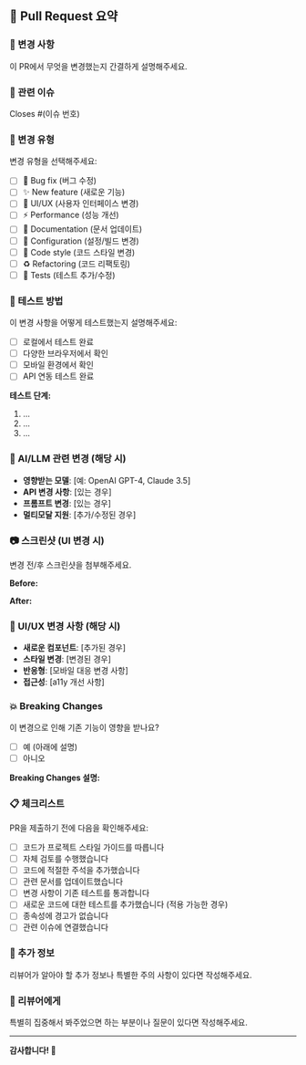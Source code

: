 ## 📝 Pull Request 요약

### 🎯 변경 사항
이 PR에서 무엇을 변경했는지 간결하게 설명해주세요.

### 🔗 관련 이슈
Closes #(이슈 번호)

### 🚀 변경 유형
변경 유형을 선택해주세요:
- [ ] 🐛 Bug fix (버그 수정)
- [ ] ✨ New feature (새로운 기능)
- [ ] 💄 UI/UX (사용자 인터페이스 변경)
- [ ] ⚡ Performance (성능 개선)
- [ ] 📝 Documentation (문서 업데이트)
- [ ] 🔧 Configuration (설정/빌드 변경)
- [ ] 🎨 Code style (코드 스타일 변경)
- [ ] ♻️ Refactoring (코드 리팩토링)
- [ ] 🧪 Tests (테스트 추가/수정)

### 🔄 테스트 방법
이 변경 사항을 어떻게 테스트했는지 설명해주세요:
- [ ] 로컬에서 테스트 완료
- [ ] 다양한 브라우저에서 확인
- [ ] 모바일 환경에서 확인
- [ ] API 연동 테스트 완료

**테스트 단계:**
1. ...
2. ...
3. ...

### 🤖 AI/LLM 관련 변경 (해당 시)
- **영향받는 모델**: [예: OpenAI GPT-4, Claude 3.5]
- **API 변경 사항**: [있는 경우]
- **프롬프트 변경**: [있는 경우]
- **멀티모달 지원**: [추가/수정된 경우]

### 📷 스크린샷 (UI 변경 시)
변경 전/후 스크린샷을 첨부해주세요.

**Before:**
<!-- 스크린샷 첨부 -->

**After:**
<!-- 스크린샷 첨부 -->

### 🎨 UI/UX 변경 사항 (해당 시)
- **새로운 컴포넌트**: [추가된 경우]
- **스타일 변경**: [변경된 경우]
- **반응형**: [모바일 대응 변경 사항]
- **접근성**: [a11y 개선 사항]

### 💥 Breaking Changes
이 변경으로 인해 기존 기능이 영향을 받나요?
- [ ] 예 (아래에 설명)
- [ ] 아니오

**Breaking Changes 설명:**
<!-- 기존 사용자에게 영향을 주는 변경 사항 설명 -->

### 📋 체크리스트
PR을 제출하기 전에 다음을 확인해주세요:
- [ ] 코드가 프로젝트 스타일 가이드를 따릅니다
- [ ] 자체 검토를 수행했습니다
- [ ] 코드에 적절한 주석을 추가했습니다
- [ ] 관련 문서를 업데이트했습니다
- [ ] 변경 사항이 기존 테스트를 통과합니다
- [ ] 새로운 코드에 대한 테스트를 추가했습니다 (적용 가능한 경우)
- [ ] 종속성에 경고가 없습니다
- [ ] 관련 이슈에 연결했습니다

### 📝 추가 정보
리뷰어가 알아야 할 추가 정보나 특별한 주의 사항이 있다면 작성해주세요.

### 🙏 리뷰어에게
특별히 집중해서 봐주었으면 하는 부분이나 질문이 있다면 작성해주세요.

---

**감사합니다! 🚀** 